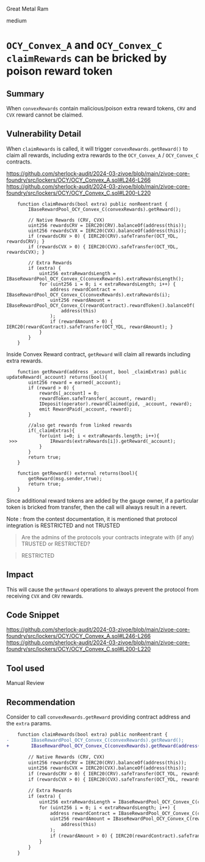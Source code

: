 Great Metal Ram

medium

# `OCY_Convex_A` and `OCY_Convex_C` `claimRewards` can be bricked by poison reward token

## Summary

When `convexRewards` contain malicious/poison extra reward tokens, `CRV` and `CVX` reward cannot be claimed.

## Vulnerability Detail

When `claimRewards` is called, it will trigger `convexRewards.getReward()` to claim all rewards, including extra rewards to the `OCY_Convex_A` / `OCY_Convex_C` contracts.

https://github.com/sherlock-audit/2024-03-zivoe/blob/main/zivoe-core-foundry/src/lockers/OCY/OCY_Convex_A.sol#L246-L266
https://github.com/sherlock-audit/2024-03-zivoe/blob/main/zivoe-core-foundry/src/lockers/OCY/OCY_Convex_C.sol#L200-L220

```solidity
    function claimRewards(bool extra) public nonReentrant {
        IBaseRewardPool_OCY_Convex_C(convexRewards).getReward();

        // Native Rewards (CRV, CVX)
        uint256 rewardsCRV = IERC20(CRV).balanceOf(address(this));
        uint256 rewardsCVX = IERC20(CVX).balanceOf(address(this));
        if (rewardsCRV > 0) { IERC20(CRV).safeTransfer(OCT_YDL, rewardsCRV); }
        if (rewardsCVX > 0) { IERC20(CVX).safeTransfer(OCT_YDL, rewardsCVX); }

        // Extra Rewards
        if (extra) {
            uint256 extraRewardsLength = IBaseRewardPool_OCY_Convex_C(convexRewards).extraRewardsLength();
            for (uint256 i = 0; i < extraRewardsLength; i++) {
                address rewardContract = IBaseRewardPool_OCY_Convex_C(convexRewards).extraRewards(i);
                uint256 rewardAmount = IBaseRewardPool_OCY_Convex_C(rewardContract).rewardToken().balanceOf(
                    address(this)
                );
                if (rewardAmount > 0) { IERC20(rewardContract).safeTransfer(OCT_YDL, rewardAmount); }
            }
        }
    }
```

Inside Convex Reward contract, `getReward` will claim all rewards including extra rewards.

```solidity
    function getReward(address _account, bool _claimExtras) public updateReward(_account) returns(bool){
        uint256 reward = earned(_account);
        if (reward > 0) {
            rewards[_account] = 0;
            rewardToken.safeTransfer(_account, reward);
            IDeposit(operator).rewardClaimed(pid, _account, reward);
            emit RewardPaid(_account, reward);
        }

        //also get rewards from linked rewards
        if(_claimExtras){
            for(uint i=0; i < extraRewards.length; i++){
 >>>            IRewards(extraRewards[i]).getReward(_account);
            }
        }
        return true;
    }

    function getReward() external returns(bool){
        getReward(msg.sender,true);
        return true;
    }
```

Since additional reward tokens are added by the gauge owner, if a particular token is bricked from transfer, then the call will always result in a revert.

Note : from the contest documentation, it is mentioned that protocol integration is RESTRICTED and not TRUSTED

>Are the admins of the protocols your contracts integrate with (if any) TRUSTED or RESTRICTED?

>RESTRICTED

## Impact

This will cause the `getReward` operations to always  prevent the protocol from receiving `CVX` and `CRV` rewards.

## Code Snippet

https://github.com/sherlock-audit/2024-03-zivoe/blob/main/zivoe-core-foundry/src/lockers/OCY/OCY_Convex_A.sol#L246-L266
https://github.com/sherlock-audit/2024-03-zivoe/blob/main/zivoe-core-foundry/src/lockers/OCY/OCY_Convex_C.sol#L200-L220

## Tool used

Manual Review

## Recommendation

Consider to call `convexRewards.getReward` providing contract address and the `extra` params.

```diff
    function claimRewards(bool extra) public nonReentrant {
-        IBaseRewardPool_OCY_Convex_C(convexRewards).getReward();
+        IBaseRewardPool_OCY_Convex_C(convexRewards).getReward(address(this), extra);

        // Native Rewards (CRV, CVX)
        uint256 rewardsCRV = IERC20(CRV).balanceOf(address(this));
        uint256 rewardsCVX = IERC20(CVX).balanceOf(address(this));
        if (rewardsCRV > 0) { IERC20(CRV).safeTransfer(OCT_YDL, rewardsCRV); }
        if (rewardsCVX > 0) { IERC20(CVX).safeTransfer(OCT_YDL, rewardsCVX); }

        // Extra Rewards
        if (extra) {
            uint256 extraRewardsLength = IBaseRewardPool_OCY_Convex_C(convexRewards).extraRewardsLength();
            for (uint256 i = 0; i < extraRewardsLength; i++) {
                address rewardContract = IBaseRewardPool_OCY_Convex_C(convexRewards).extraRewards(i);
                uint256 rewardAmount = IBaseRewardPool_OCY_Convex_C(rewardContract).rewardToken().balanceOf(
                    address(this)
                );
                if (rewardAmount > 0) { IERC20(rewardContract).safeTransfer(OCT_YDL, rewardAmount); }
            }
        }
    }
```
